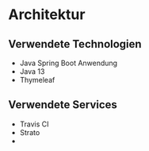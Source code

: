 # Architektur
## Verwendete Technologien
* Java Spring Boot Anwendung
* Java 13
* Thymeleaf

## Verwendete Services
* Travis CI
* Strato
* 